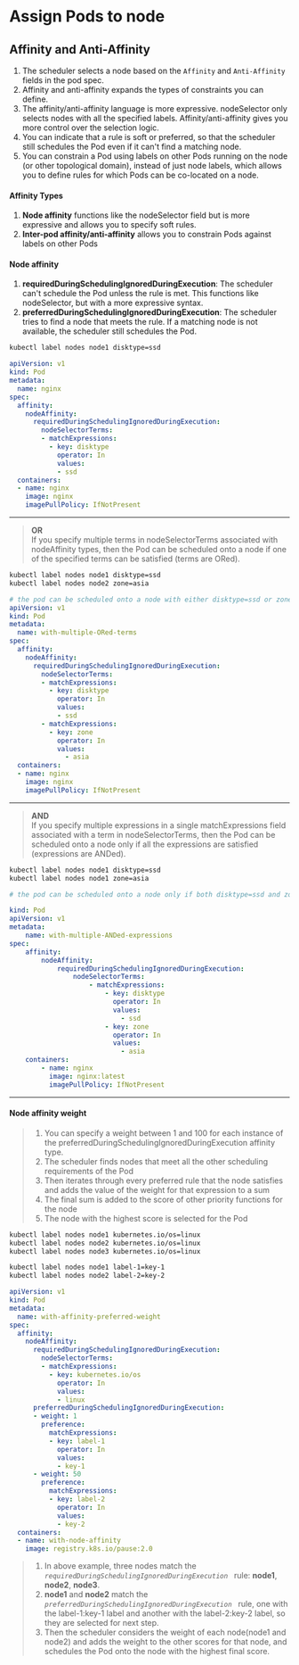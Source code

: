 # Assign Pods to node

## Affinity and Anti-Affinity

1. The scheduler selects a node based on the `Affinity` and `Anti-Affinity` fields in the pod spec.
2. Affinity and anti-affinity expands the types of constraints you can define.
3. The affinity/anti-affinity language is more expressive. nodeSelector only selects nodes with all the specified labels. Affinity/anti-affinity gives you more control over the selection logic.
4. You can indicate that a rule is soft or preferred, so that the scheduler still schedules the Pod even if it can't find a matching node.
5. You can constrain a Pod using labels on other Pods running on the node (or other topological domain), instead of just node labels, which allows you to define rules for which Pods can be co-located on a node.

#### Affinity Types

1. **Node affinity** functions like the nodeSelector field but is more expressive and allows you to specify soft rules.
2. **Inter-pod affinity/anti-affinity** allows you to constrain Pods against labels on other Pods

#### Node affinity

1. **requiredDuringSchedulingIgnoredDuringExecution**: The scheduler can't schedule the Pod unless the rule is met. This functions like nodeSelector, but with a more expressive syntax.
2. **preferredDuringSchedulingIgnoredDuringExecution**: The scheduler tries to find a node that meets the rule. If a matching node is not available, the scheduler still schedules the Pod.

```bash
kubectl label nodes node1 disktype=ssd
```

```yaml
apiVersion: v1
kind: Pod
metadata:
  name: nginx
spec:
  affinity:
    nodeAffinity:
      requiredDuringSchedulingIgnoredDuringExecution:
        nodeSelectorTerms:
        - matchExpressions:
          - key: disktype
            operator: In
            values:
            - ssd            
  containers:
  - name: nginx
    image: nginx
    imagePullPolicy: IfNotPresent
```

---


> **OR** <br> 
> If you specify multiple terms in nodeSelectorTerms associated with nodeAffinity types,
> then the Pod can be scheduled onto a node if one of the specified terms can be satisfied (terms are ORed).

```bash
kubectl label nodes node1 disktype=ssd
kubectl label nodes node2 zone=asia
```

```yaml
# the pod can be scheduled onto a node with either disktype=ssd or zone=asia
apiVersion: v1
kind: Pod
metadata:
  name: with-multiple-ORed-terms
spec:
  affinity:
    nodeAffinity:
      requiredDuringSchedulingIgnoredDuringExecution:
        nodeSelectorTerms:
        - matchExpressions:
          - key: disktype
            operator: In
            values:
            - ssd
        - matchExpressions:
          - key: zone
            operator: In
            values:
              - asia    
  containers:
  - name: nginx
    image: nginx
    imagePullPolicy: IfNotPresent
```
---

> **AND** <br> 
> If you specify multiple expressions in a single matchExpressions field associated with a term in nodeSelectorTerms,
> then the Pod can be scheduled onto a node only if all the expressions are satisfied (expressions are ANDed).

```bash
kubectl label nodes node1 disktype=ssd
kubectl label nodes node1 zone=asia
```

```yaml
# the pod can be scheduled onto a node only if both disktype=ssd and zone=asia are satisfied

kind: Pod
apiVersion: v1
metadata:
    name: with-multiple-ANDed-expressions
spec:
    affinity: 
        nodeAffinity:
            requiredDuringSchedulingIgnoredDuringExecution:
                nodeSelectorTerms:
                    - matchExpressions:
                        - key: disktype
                          operator: In
                          values:
                            - ssd
                        - key: zone
                          operator: In
                          values:
                            - asia
    containers:
        - name: nginx
          image: nginx:latest
          imagePullPolicy: IfNotPresent
```

---

#### Node affinity weight
> 1. You can specify a weight between 1 and 100 for each instance of the preferredDuringSchedulingIgnoredDuringExecution affinity type.
> 2. The scheduler finds nodes that meet all the other scheduling requirements of the Pod
> 3. Then iterates through every preferred rule that the node satisfies and adds the value of the weight for that expression to a sum
> 4. The final sum is added to the score of other priority functions for the node
> 5. The node with the highest score is selected for the Pod

```bash
kubectl label nodes node1 kubernetes.io/os=linux
kubectl label nodes node2 kubernetes.io/os=linux
kubectl label nodes node3 kubernetes.io/os=linux

kubectl label nodes node1 label-1=key-1
kubectl label nodes node2 label-2=key-2
```

```yaml
apiVersion: v1
kind: Pod
metadata:
  name: with-affinity-preferred-weight
spec:
  affinity:
    nodeAffinity:
      requiredDuringSchedulingIgnoredDuringExecution:
        nodeSelectorTerms:
        - matchExpressions:
          - key: kubernetes.io/os
            operator: In
            values:
            - linux
      preferredDuringSchedulingIgnoredDuringExecution:
      - weight: 1
        preference:
          matchExpressions:
          - key: label-1
            operator: In
            values:
            - key-1
      - weight: 50
        preference:
          matchExpressions:
          - key: label-2
            operator: In
            values:
            - key-2
  containers:
  - name: with-node-affinity
    image: registry.k8s.io/pause:2.0

```


>1. In above example, three nodes match the <code> <i>requiredDuringSchedulingIgnoredDuringExecution</i> </code> rule: **node1**, **node2**, **node3**.
>2. **node1** and **node2** match the <code> <i>preferredDuringSchedulingIgnoredDuringExecution</i> </code> rule,
one with the label-1:key-1 label and another with the label-2:key-2 label, so they are selected for next step.
>3. Then the scheduler considers the weight of each node(node1 and node2) and adds the weight to the other scores for that node,
and schedules the Pod onto the node with the highest final score.
